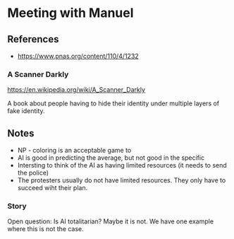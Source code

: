 # Meeting with Manuel

## References

- https://www.pnas.org/content/110/4/1232

### A Scanner Darkly

https://en.wikipedia.org/wiki/A_Scanner_Darkly

A book about people having to hide their identity under multiple layers of fake identity.

## Notes

- NP - coloring is an acceptable game to
- AI is good in predicting the average, but not good in the specific
- Intersting to think of the AI as having limited resources (it needs to send the police)
- The protesters usually do not have limited resources. They only have to succeed wiht their plan.

### Story

Open question: Is AI totalitarian?
Maybe it is not. We have one example where this is not the case.
